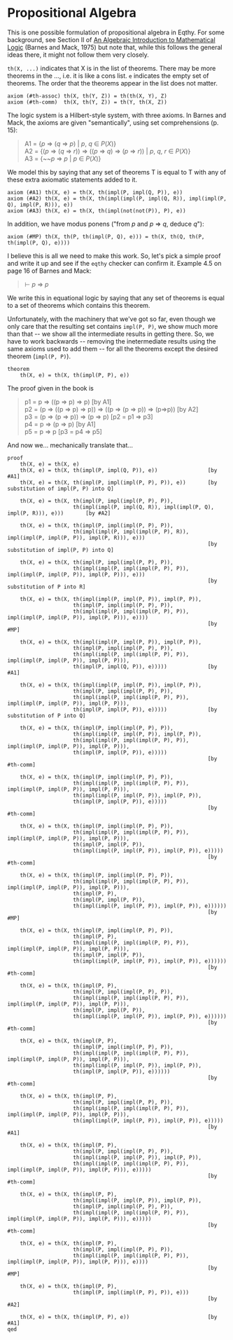 Propositional Algebra
=====================

This is one possible formulation of propositional algebra in Eqthy.  For some background,
see Section II of [An Algebraic Introduction to Mathematical Logic][] (Barnes and Mack, 1975)
but note that, while this follows the general ideas there, it might not follow them very closely.

`th(X, ...)` indicates that X is in the list of theorems.  There may be more theorems
in the ..., i.e. it is like a cons list.  `e` indicates the empty set of theorems. 
The order that the theorems appear in the list does not matter.

    axiom (#th-assoc) th(X, th(Y, Z)) = th(th(X, Y), Z)
    axiom (#th-comm)  th(X, th(Y, Z)) = th(Y, th(X, Z))

The logic system is a Hilbert-style system, with three axioms.
In Barnes and Mack, the axioms are given "semantically", using set comprehensions
(p. 15):

> A1 = {_p_ ⇒ (_q_ ⇒ _p_) | _p_, _q_ ∈ _P_(_X_)}  
> A2 = {(_p_ ⇒ (_q_ ⇒ _r_)) ⇒ ((_p_ ⇒ _q_) ⇒ (_p_ ⇒ _r_)) | _p_, _q_, _r_ ∈ _P_(_X_)}  
> A3 = {~~_p_ ⇒ _p_ | _p_ ∈ _P_(_X_)}  

We model this by saying that any set of theorems T is equal to T with any of these
extra axiomatic statements added to it.

    axiom (#A1) th(X, e) = th(X, th(impl(P, impl(Q, P)), e))
    axiom (#A2) th(X, e) = th(X, th(impl(impl(P, impl(Q, R)), impl(impl(P, Q), impl(P, R))), e))
    axiom (#A3) th(X, e) = th(X, th(impl(not(not(P)), P), e))

In addition, we have modus ponens ("from _p_ and _p_ ⇒ _q_, deduce _q_"):

    axiom (#MP) th(X, th(P, th(impl(P, Q), e))) = th(X, th(Q, th(P, th(impl(P, Q), e))))

I believe this is all we need to make this work.  So, let's pick a simple proof and write it up
and see if the `eqthy` checker can confirm it.  Example 4.5 on page 16 of Barnes and Mack:

>   ⊢ _p_ ⇒ _p_

We write this in equational logic by saying that any set of theorems is equal to a
set of theorems which contains this theorem.

Unfortunately, with the machinery that we've got so far, even though we
only care that the resulting set contains `impl(P, P)`, we show much more than
that -- we show all the intermediate results in getting there. So, we have to work backwards -- removing the inetermediate results using the same axioms used to add them -- for all the theorems except the desired theorem (`impl(P, P)`).

    theorem
        th(X, e) = th(X, th(impl(P, P), e))

The proof given in the book is

> p1 = p ⇒ ((p ⇒ p) ⇒ p)  [by A1]  
> p2 = (p ⇒ ((p ⇒ p) ⇒ p)) ⇒ ((p ⇒ (p ⇒ p)) ⇒ (p⇒p))  [by A2]  
> p3 = (p ⇒ (p ⇒ p)) ⇒ (p ⇒ p)  [p2 = p1 ⇒ p3]  
> p4 = p ⇒ (p ⇒ p)  [by A1]  
> p5 = p ⇒ p  [p3 = p4 ⇒ p5]  

And now we... mechanically translate that...

    proof
        th(X, e) = th(X, e)
        th(X, e) = th(X, th(impl(P, impl(Q, P)), e))                [by #A1]
        th(X, e) = th(X, th(impl(P, impl(impl(P, P), P)), e))       [by substitution of impl(P, P) into Q]

        th(X, e) = th(X, th(impl(P, impl(impl(P, P), P)),
                         th(impl(impl(P, impl(Q, R)), impl(impl(P, Q), impl(P, R))), e)))       [by #A2]

        th(X, e) = th(X, th(impl(P, impl(impl(P, P), P)),
                         th(impl(impl(P, impl(impl(P, P), R)), impl(impl(P, impl(P, P)), impl(P, R))), e)))
                                                                    [by substitution of impl(P, P) into Q]

        th(X, e) = th(X, th(impl(P, impl(impl(P, P), P)),
                         th(impl(impl(P, impl(impl(P, P), P)), impl(impl(P, impl(P, P)), impl(P, P))), e)))
                                                                    [by substitution of P into R]

        th(X, e) = th(X, th(impl(impl(P, impl(P, P)), impl(P, P)),
                         th(impl(P, impl(impl(P, P), P)),
                         th(impl(impl(P, impl(impl(P, P), P)), impl(impl(P, impl(P, P)), impl(P, P))), e))))
                                                                    [by #MP]

        th(X, e) = th(X, th(impl(impl(P, impl(P, P)), impl(P, P)),
                         th(impl(P, impl(impl(P, P), P)),
                         th(impl(impl(P, impl(impl(P, P), P)), impl(impl(P, impl(P, P)), impl(P, P))),
                         th(impl(P, impl(Q, P)), e)))))             [by #A1]

        th(X, e) = th(X, th(impl(impl(P, impl(P, P)), impl(P, P)),
                         th(impl(P, impl(impl(P, P), P)),
                         th(impl(impl(P, impl(impl(P, P), P)), impl(impl(P, impl(P, P)), impl(P, P))),
                         th(impl(P, impl(P, P)), e)))))             [by substitution of P into Q]

        th(X, e) = th(X, th(impl(P, impl(impl(P, P), P)),
                         th(impl(impl(P, impl(P, P)), impl(P, P)),
                         th(impl(impl(P, impl(impl(P, P), P)), impl(impl(P, impl(P, P)), impl(P, P))),
                         th(impl(P, impl(P, P)), e)))))
                                                                    [by #th-comm]

        th(X, e) = th(X, th(impl(P, impl(impl(P, P), P)),
                         th(impl(impl(P, impl(impl(P, P), P)), impl(impl(P, impl(P, P)), impl(P, P))),
                         th(impl(impl(P, impl(P, P)), impl(P, P)),
                         th(impl(P, impl(P, P)), e)))))
                                                                    [by #th-comm]

        th(X, e) = th(X, th(impl(P, impl(impl(P, P), P)),
                         th(impl(impl(P, impl(impl(P, P), P)), impl(impl(P, impl(P, P)), impl(P, P))),
                         th(impl(P, impl(P, P)),
                         th(impl(impl(P, impl(P, P)), impl(P, P)), e)))))
                                                                    [by #th-comm]

        th(X, e) = th(X, th(impl(P, impl(impl(P, P), P)),
                         th(impl(impl(P, impl(impl(P, P), P)), impl(impl(P, impl(P, P)), impl(P, P))),
                         th(impl(P, P),
                         th(impl(P, impl(P, P)),
                         th(impl(impl(P, impl(P, P)), impl(P, P)), e))))))
                                                                    [by #MP]

        th(X, e) = th(X, th(impl(P, impl(impl(P, P), P)),
                         th(impl(P, P),
                         th(impl(impl(P, impl(impl(P, P), P)), impl(impl(P, impl(P, P)), impl(P, P))),
                         th(impl(P, impl(P, P)),
                         th(impl(impl(P, impl(P, P)), impl(P, P)), e))))))
                                                                    [by #th-comm]

        th(X, e) = th(X, th(impl(P, P),
                         th(impl(P, impl(impl(P, P), P)),
                         th(impl(impl(P, impl(impl(P, P), P)), impl(impl(P, impl(P, P)), impl(P, P))),
                         th(impl(P, impl(P, P)),
                         th(impl(impl(P, impl(P, P)), impl(P, P)), e))))))
                                                                    [by #th-comm]

        th(X, e) = th(X, th(impl(P, P),
                         th(impl(P, impl(impl(P, P), P)),
                         th(impl(impl(P, impl(impl(P, P), P)), impl(impl(P, impl(P, P)), impl(P, P))),
                         th(impl(impl(P, impl(P, P)), impl(P, P)), 
                         th(impl(P, impl(P, P)), e))))))
                                                                    [by #th-comm]

        th(X, e) = th(X, th(impl(P, P),
                         th(impl(P, impl(impl(P, P), P)),
                         th(impl(impl(P, impl(impl(P, P), P)), impl(impl(P, impl(P, P)), impl(P, P))),
                         th(impl(impl(P, impl(P, P)), impl(P, P)), e)))))
                                                                    [by #A1]

        th(X, e) = th(X, th(impl(P, P),
                         th(impl(P, impl(impl(P, P), P)),
                         th(impl(impl(P, impl(P, P)), impl(P, P)),
                         th(impl(impl(P, impl(impl(P, P), P)), impl(impl(P, impl(P, P)), impl(P, P))), e)))))
                                                                    [by #th-comm]

        th(X, e) = th(X, th(impl(P, P),
                         th(impl(impl(P, impl(P, P)), impl(P, P)),
                         th(impl(P, impl(impl(P, P), P)),
                         th(impl(impl(P, impl(impl(P, P), P)), impl(impl(P, impl(P, P)), impl(P, P))), e)))))
                                                                    [by #th-comm]

        th(X, e) = th(X, th(impl(P, P),
                         th(impl(P, impl(impl(P, P), P)),
                         th(impl(impl(P, impl(impl(P, P), P)), impl(impl(P, impl(P, P)), impl(P, P))), e))))
                                                                    [by #MP]

        th(X, e) = th(X, th(impl(P, P),
                         th(impl(P, impl(impl(P, P), P)), e)))
                                                                    [by #A2]

        th(X, e) = th(X, th(impl(P, P), e))                         [by #A1]
    qed

[An Algebraic Introduction to Mathematical Logic]: https://archive.org/details/algebraicintrodu00barn_0
